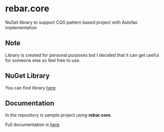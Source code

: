 # rebar.core
NuGet library to support CQS pattern based project with Autofac implementation

## Note
Library is created for personal purposes but I decided that it can get useful for someone else so feel free to use.

## NuGet Library 
You can find library [here](https://www.nuget.org/packages/rebar.core/)

## Documentation
In the repository is sample project using **rebar.core**.

Full documentation is [here]().

